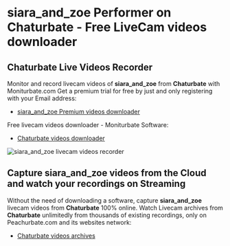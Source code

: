# siara_and_zoe Performer on Chaturbate - Free LiveCam videos downloader

## Chaturbate Live Videos Recorder

Monitor and record livecam videos of **siara_and_zoe** from **Chaturbate** with Moniturbate.com
Get a premium trial for free by just and only registering with your Email address:
* [siara_and_zoe Premium videos downloader](https://moniturbate.com/request-demo-licence-key.html)

Free livecam videos downloader - Moniturbate Software:
* [Chaturbate videos downloader](https://moniturbate.com/moniturbate-download-software.html)

![siara_and_zoe livecam videos recorder](https://peachurnet.com/templates/moniturbate-software.png)


## Capture siara_and_zoe videos from the Cloud and watch your recordings on Streaming

Without the need of downloading a software, capture **siara_and_zoe** livecam videos from **Chaturbate** 100% online.
Watch Livecam archives from **Chaturbate** unlimitedly from thousands of existing recordings, only on Peachurbate.com and its websites network:
* [Chaturbate videos archives](https://peachurnet.com/)
